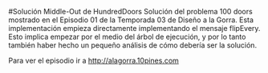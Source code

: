 #Solución Middle-Out de HundredDoors
Solución del problema 100 doors mostrado en el Episodio 01 de la Temporada 03
de Diseño a la Gorra.
Esta implementación empieza directamente implementando 
el mensaje flipEvery.
Esto implica empezar por el medio del árbol de ejecución, 
y por lo tanto también haber hecho un pequeño análisis de 
cómo debería ser la solución.

Para ver el episodio ir a http://alagorra.10pines.com